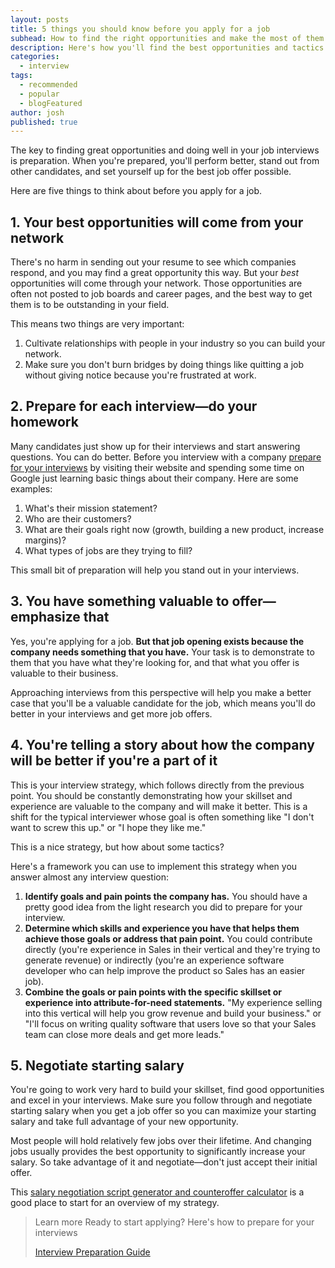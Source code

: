 ```yaml
---
layout: posts
title: 5 things you should know before you apply for a job
subhead: How to find the right opportunities and make the most of them
description: Here's how you'll find the best opportunities and tactics you can use to make the most of them.
categories:
  - interview
tags:
  - recommended
  - popular
  - blogFeatured
author: josh
published: true
---
```

The key to finding great opportunities and doing well in your job interviews is preparation. When you're prepared, you'll perform better, stand out from other candidates, and set yourself up for the best job offer possible.

Here are five things to think about before you apply for a job.

## 1. Your best opportunities will come from your network
 
There's no harm in sending out your resume to see which companies respond, and you may find a great opportunity this way. But your *best* opportunities will come through your network. Those opportunities are often not posted to job boards and career pages, and the best way to get them is to be outstanding in your field.

This means two things are very important:

1. Cultivate relationships with people in your industry so you can build your network.
2. Make sure you don't burn bridges by doing things like quitting a job without giving notice because you're frustrated at work.

## 2. Prepare for each interview—do your homework

Many candidates just show up for their interviews and start answering questions. You can do better. Before you interview with a company [prepare for your interviews](/book/interview/interview-preparation/) by visiting their website and spending some time on Google just learning basic things about their company. Here are some examples:

1. What's their mission statement?
2. Who are their customers?
3. What are their goals right now (growth, building a new product, increase margins)?
4. What types of jobs are they trying to fill?

This small bit of preparation will help you stand out in your interviews.

## 3. You have something valuable to offer—emphasize that

Yes, you're applying for a job. **But that job opening exists because the company needs something that you have.** Your task is to demonstrate to them that you have what they're looking for, and that what you offer is valuable to their business.

Approaching interviews from this perspective will help you make a better case that you'll be a valuable candidate for the job, which means you'll do better in your interviews and get more job offers.

## 4. You're telling a story about how the company will be better if you're a part of it

This is your interview strategy, which follows directly from the previous point. You should be constantly demonstrating how your skillset and experience are valuable to the company and will make it better. This is a shift for the typical interviewer whose goal is often something like "I don't want to screw this up." or "I hope they like me."

This is a nice strategy, but how about some tactics?

Here's a framework you can use to implement this strategy when you answer almost any interview question:

1. **Identify goals and pain points the company has.** You should have a pretty good idea from the light research you did to prepare for your interview.
2. **Determine which skills and experience you have that helps them achieve those goals or address that pain point.** You could contribute directly (you're experience in Sales in their vertical and they're trying to generate revenue) or indirectly (you're an experience software developer who can help improve the product so Sales has an easier job).
3. **Combine the goals or pain points with the specific skillset or experience into attribute-for-need statements.** "My experience selling into this vertical will help you grow revenue and build your business." or "I'll focus on writing quality software that users love so that your Sales team can close more deals and get more leads."

## 5. Negotiate starting salary

You're going to work very hard to build your skillset, find good opportunities and excel in your interviews. Make sure you follow through and negotiate starting salary when you get a job offer so you can maximize your starting salary and take full advantage of your new opportunity.

Most people will hold relatively few jobs over their lifetime. And changing jobs usually provides the best opportunity to significantly increase your salary. So take advantage of it and negotiate—don't just accept their initial offer.

This [salary negotiation script generator and counteroffer calculator](/salary-negotiation-script) is a good place to start for an overview of my strategy.

<blockquote class="ico link-callout">
  <p><span>Learn more</span> Ready to start applying? Here's how to prepare for your interviews</p>
  <p><a href="/interview-preparation-guide/">Interview Preparation Guide <i class="fas fa-angle-double-right"></i></a></p>
</blockquote>

<div class="inline-ad hidden"></div>